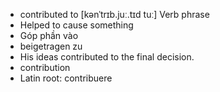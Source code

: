 - contributed to	[kənˈtrɪb.juː.tɪd tuː]	Verb phrase
- Helped to cause something
- Góp phần vào
- beigetragen zu
- His ideas contributed to the final decision.
- contribution
- Latin root: contribuere